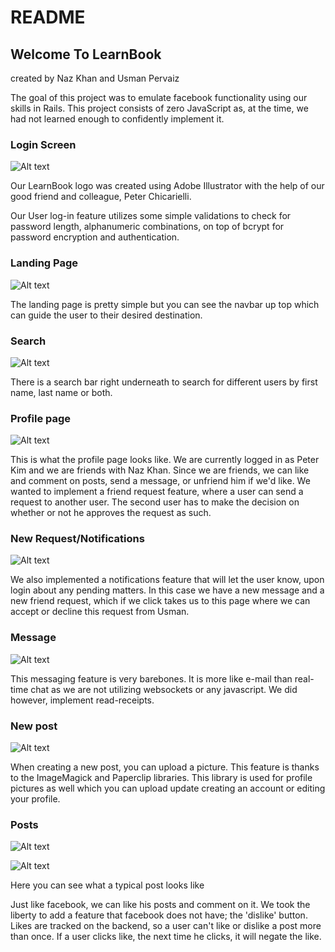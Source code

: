 # README

## Welcome To LearnBook

created by Naz Khan and Usman Pervaiz

The goal of this project was to emulate facebook functionality using our skills in Rails.
This project consists of zero JavaScript as, at the time, we had not learned enough to confidently
implement it.

### Login Screen

![Alt text](./screenshots/login.png?raw=true "Login Screen")

Our LearnBook logo was created using Adobe Illustrator with the help of our good friend and colleague, Peter Chicarielli.

Our User log-in feature utilizes some simple validations to check for password length,
alphanumeric combinations, on top of bcrypt for password encryption and authentication.

### Landing Page

![Alt text](./screenshots/landing.png?raw=true "Landing Page")

The landing page is pretty simple but you can see the navbar up top which can guide
the user to their desired destination.

### Search

![Alt text](./screenshots/search.png?raw=true "Search")

There is a search bar right underneath to search for different users by first name, last name or both.

### Profile page

![Alt text](./screenshots/friend.png?raw=true "Profile Page")

This is what the profile page looks like. We are currently logged in as Peter Kim and we are friends with Naz Khan. Since we are friends, we can like and comment on posts, send a message, or unfriend him if we'd like. We wanted to implement a friend request feature, where a user can send a request to another user. The second user has to make the decision on whether or not he approves the request as such.

### New Request/Notifications

![Alt text](./screenshots/friend_req.png?raw=true "Notifications")

We also implemented a notifications feature that will let the user know, upon login about any pending matters. In this case we have a new message and a new friend request, which if we click takes us to this page where we can accept or decline this request from Usman.

### Message

![Alt text](./screenshots/message.png?raw=true "Messages")

This messaging feature is very barebones. It is more like e-mail than real-time chat as we are not utilizing websockets or any javascript. We did however, implement read-receipts.

### New post

![Alt text](./screenshots/newpost.png?raw=true "New Post")

When creating a new post, you can upload a picture. This feature is thanks to the ImageMagick
and Paperclip libraries. This library is used for profile pictures as well which you can upload update creating an account or editing your profile.

### Posts

![Alt text](./screenshots/posts.png?raw=true "Posts")

![Alt text](./screenshots/comments.png?raw=true "Comments")

Here you can see what a typical post looks like

Just like facebook, we can like his posts and comment on it. We took the liberty to
add a feature that facebook does not have; the 'dislike' button. Likes are tracked on the backend, so a user can't like or dislike a post more than once. If a user clicks like, the next time he clicks, it will negate the like.
